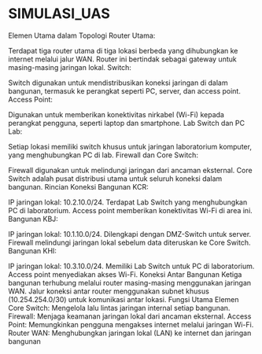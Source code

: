 # SIMULASI_UAS
Elemen Utama dalam Topologi
Router Utama:

Terdapat tiga router utama di tiga lokasi berbeda yang dihubungkan ke internet melalui jalur WAN.
Router ini bertindak sebagai gateway untuk masing-masing jaringan lokal.
Switch:

Switch digunakan untuk mendistribusikan koneksi jaringan di dalam bangunan, termasuk ke perangkat seperti PC, server, dan access point.
Access Point:

Digunakan untuk memberikan konektivitas nirkabel (Wi-Fi) kepada perangkat pengguna, seperti laptop dan smartphone.
Lab Switch dan PC Lab:

Setiap lokasi memiliki switch khusus untuk jaringan laboratorium komputer, yang menghubungkan PC di lab.
Firewall dan Core Switch:

Firewall digunakan untuk melindungi jaringan dari ancaman eksternal.
Core Switch adalah pusat distribusi utama untuk seluruh koneksi dalam bangunan.
Rincian Koneksi
Bangunan KCR:

IP jaringan lokal: 10.2.10.0/24.
Terdapat Lab Switch yang menghubungkan PC di laboratorium.
Access point memberikan konektivitas Wi-Fi di area ini.
Bangunan KBJ:

IP jaringan lokal: 10.1.10.0/24.
Dilengkapi dengan DMZ-Switch untuk server.
Firewall melindungi jaringan lokal sebelum data diteruskan ke Core Switch.
Bangunan KHI:

IP jaringan lokal: 10.3.10.0/24.
Memiliki Lab Switch untuk PC di laboratorium.
Access point menyediakan akses Wi-Fi.
Koneksi Antar Bangunan
Ketiga bangunan terhubung melalui router masing-masing menggunakan jaringan WAN.
Jalur koneksi antar router menggunakan subnet khusus (10.254.254.0/30) untuk komunikasi antar lokasi.
Fungsi Utama Elemen
Core Switch: Mengelola lalu lintas jaringan internal setiap bangunan.
Firewall: Menjaga keamanan jaringan lokal dari ancaman eksternal.
Access Point: Memungkinkan pengguna mengakses internet melalui jaringan Wi-Fi.
Router WAN: Menghubungkan jaringan lokal (LAN) ke internet dan jaringan bangunan
